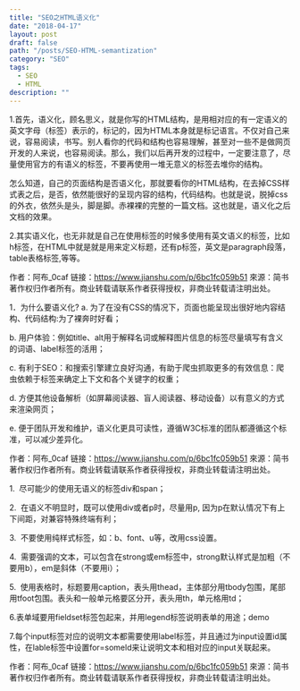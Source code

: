 ```yaml
---
title: "SEO之HTML语义化"
date: "2018-04-17"
layout: post
draft: false
path: "/posts/SEO-HTML-semantization"
category: "SEO"
tags:
  - SEO
  - HTML
description: ""
---
```


1.首先，语义化，顾名思义，就是你写的HTML结构，是用相对应的有一定语义的英文字母（标签）表示的，标记的，因为HTML本身就是标记语言。不仅对自己来说，容易阅读，书写。别人看你的代码和结构也容易理解，甚至对一些不是做网页开发的人来说，也容易阅读。那么，我们以后再开发的过程中，一定要注意了，尽量使用官方的有语义的标签，不要再使用一堆无意义的标签去堆你的结构。

怎么知道，自己的页面结构是否语义化，那就要看你的HTML结构，在去掉CSS样式表之后，是否，依然能很好的呈现内容的结构，代码结构。也就是说，脱掉css的外衣，依然头是头，脚是脚。赤裸裸的完整的一篇文档。这也就是，语义化之后文档的效果。

2.其实语义化，也无非就是自己在使用标签的时候多使用有英文语义的标签，比如h标签，在HTML中就是就是用来定义标题，还有p标签，英文是paragraph段落，table表格标签,等等。

作者：阿布_0caf
链接：https://www.jianshu.com/p/6bc1fc059b51
來源：简书
著作权归作者所有。商业转载请联系作者获得授权，非商业转载请注明出处。

1．为什么要语义化?
a. 为了在没有CSS的情况下，页面也能呈现出很好地内容结构、代码结构:为了裸奔时好看；

b. 用户体验：例如title、alt用于解释名词或解释图片信息的标签尽量填写有含义的词语、label标签的活用；

c. 有利于SEO：和搜索引擎建立良好沟通，有助于爬虫抓取更多的有效信息：爬虫依赖于标签来确定上下文和各个关键字的权重；

d. 方便其他设备解析（如屏幕阅读器、盲人阅读器、移动设备）以有意义的方式来渲染网页；

e. 便于团队开发和维护，语义化更具可读性，遵循W3C标准的团队都遵循这个标准，可以减少差异化。

作者：阿布_0caf
链接：https://www.jianshu.com/p/6bc1fc059b51
來源：简书
著作权归作者所有。商业转载请联系作者获得授权，非商业转载请注明出处。

1.  尽可能少的使用无语义的标签div和span；

2.  在语义不明显时，既可以使用div或者p时，尽量用p, 因为p在默认情况下有上下间距，对兼容特殊终端有利；

3.  不要使用纯样式标签，如：b、font、u等，改用css设置。

4.  需要强调的文本，可以包含在strong或em标签中，strong默认样式是加粗（不要用b），em是斜体（不要用i）；

5.  使用表格时，标题要用caption，表头用thead，主体部分用tbody包围，尾部用tfoot包围。表头和一般单元格要区分开，表头用th，单元格用td；

6.表单域要用fieldset标签包起来，并用legend标签说明表单的用途；demo

7.每个input标签对应的说明文本都需要使用label标签，并且通过为input设置id属性，在lable标签中设置for=someld来让说明文本和相对应的input关联起来。

作者：阿布_0caf
链接：https://www.jianshu.com/p/6bc1fc059b51
來源：简书
著作权归作者所有。商业转载请联系作者获得授权，非商业转载请注明出处。
